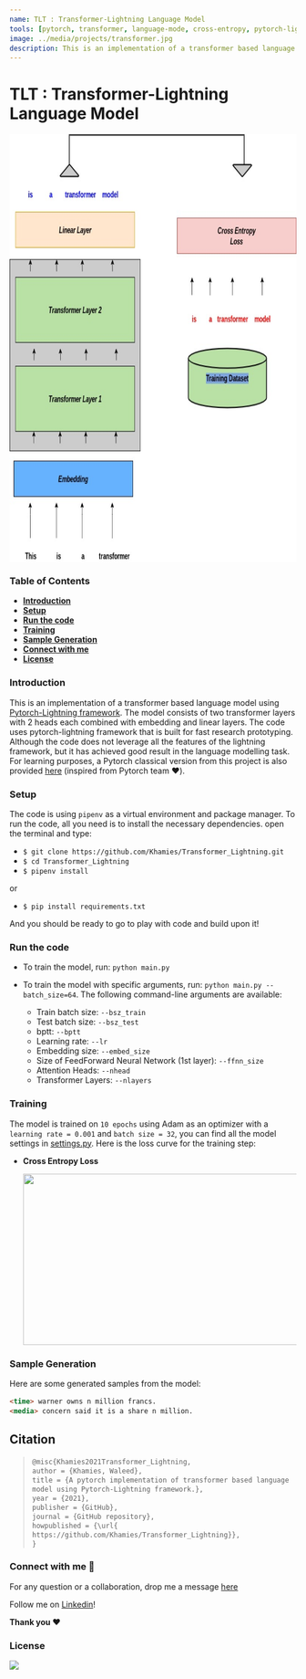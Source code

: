 ```yaml
---
name: TLT : Transformer-Lightning Language Model
tools: [pytorch, transformer, language-mode, cross-entropy, pytorch-lightning]
image: ../media/projects/transformer.jpg
description: This is an implementation of a transformer based language model using [Pytorch-Lightning framework](https://www.pytorchlightning.ai/). The model consists of two transformer layers with 2 heads each combined with embedding and linear layers. The code uses pytorch-lightning framework that is built for fast research prototyping! 
---
```


# TLT : Transformer-Lightning Language Model

<img src="../media/projects/transformer.jpg" align="center" height="750" width="800" >

### Table of Contents

- **[Introduction](#Introduction)**
- **[Setup](#Setup)**
- [**Run the code**](#Run-the-code)
- **[Training](#Training)**
- **[Sample Generation](#Sample-Generation)**
- **[Connect with me](#Connect-with-me)**
- **[License](#License)** 

### Introduction

This is an implementation of a transformer based language model using [Pytorch-Lightning framework](https://www.pytorchlightning.ai/). The model consists of two transformer layers with 2 heads each combined with embedding and linear layers. The code uses pytorch-lightning framework that is built for fast research prototyping. Although the code does not leverage all the features of the lightning framework, but it has achieved good result in the language modelling task. For learning purposes, a Pytorch classical version from this project is also provided [here](https://colab.research.google.com/drive/1zRm0tfD2gYyL2WNd6o_mVC2IY3prAzPV?usp=sharing) (inspired from Pytorch team  :heart:).

### Setup

The code is using `pipenv` as a virtual environment and package manager. To run the code, all you need is to install the necessary dependencies. open the terminal and type:

- `$ git clone https://github.com/Khamies/Transformer_Lightning.git` 
- `$ cd Transformer_Lightning`
- `$ pipenv install`

or

- `$ pip install requirements.txt `

And you should be ready to go to play with code and build upon it!

### Run the code

- To train the model, run: `python main.py`

- To train the model with specific arguments, run: `python main.py --batch_size=64`. The following command-line arguments are available:
  - Train batch size: `--bsz_train`
  - Test batch size: `--bsz_test`
  - bptt: `--bptt`
  - Learning rate: `--lr`
  - Embedding size: `--embed_size`
  - Size of FeedForward Neural Network (1st layer): `--ffnn_size`
  - Attention Heads: `--nhead`
  - Transformer Layers: `--nlayers`

### Training

The model is trained on `10 epochs` using Adam as an optimizer with a `learning rate = 0.001` and `batch size = 32`, you can find all the model settings in [settings.py]( https://github.com/Khamies/Transformer_Lightning/blob/main/settings.py). Here is the loss curve for the training step:

- **Cross Entropy Loss**

  <img src="../media/projects/transformer_train_loss.jpg" align="center" height="300" width="500" >

### Sample Generation

Here are some generated samples from the model:

```markdown
<time> warner owns n million francs.
<media> concern said it is a share n million.
```

## Citation

> ```
> @misc{Khamies2021Transformer_Lightning,
> author = {Khamies, Waleed},
> title = {A pytorch implementation of transformer based language model using Pytorch-Lightning framework.},
> year = {2021},
> publisher = {GitHub},
> journal = {GitHub repository},
> howpublished = {\url{ https://github.com/Khamies/Transformer_Lightning}},
> }
> ```

### Connect with me :slightly_smiling_face:

For any question or a collaboration, drop me a message [here](mailto:khamiesw@outlook.com?subject=[GitHub]%20LSTM-Language-Generator%20Repo)

Follow me on [Linkedin](https://www.linkedin.com/in/khamiesw/)!

**Thank you :heart:**

### License 

![](https://img.shields.io/github/license/Khamies/Transformer_Lightning)